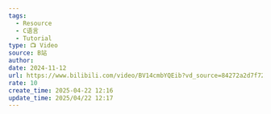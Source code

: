 ```yaml
---
tags:
  - Resource
  - C语言
  - Tutorial
type: 📺 Video
source: B站
author: 
date: 2024-11-12
url: https://www.bilibili.com/video/BV14cmbYQEib?vd_source=84272a2d7f72158b38778819be5bc6ad
rate: 10
create_time: 2025-04-22 12:16
update_time: 2025/04/22 12:17
---
```

